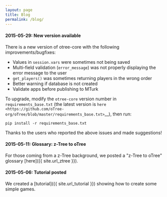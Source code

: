 ```yaml
---
layout: page
title: Blog
permalink: /blog/
---
```


#### 2015-05-29: New version available

There is a new version of otree-core with the following improvements/bugfixes:

* Values in `session.vars` were sometimes not being saved
* Multi-field validation (`error_message`) was not properly displaying the error message to the user
* `get_players()` was sometimes returning players in the wrong order
* Better warning if database is not created
* Validate apps before publishing to MTurk

To upgrade, modify the ``otree-core`` version number in ``requirements_base.txt`` (the
latest version is
`here <https://github.com/oTree-org/oTree/blob/master/requirements_base.txt>`__),
then run:

```
pip install -r requirements_base.txt
```

Thanks to the users who reported the above issues and made suggestions!

#### 2015-05-11: Glossary: z-Tree to oTree

For those coming from a z-Tree background, we posted a "z-Tree to oTree" glossary [here]({{ site.url_ztree }}).

#### 2015-05-06: Tutorial posted

We created a [tutorial]({{ site.url_tutorial }}) showing how to create some simple games.